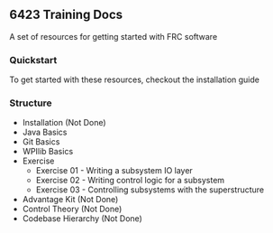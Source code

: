 ## 6423 Training Docs
A set of resources for getting started with FRC software

### Quickstart
To get started with these resources, checkout the installation guide

### Structure
* Installation (Not Done)
* Java Basics
* Git Basics
* WPIlib Basics
* Exercise
  *  Exercise 01 - Writing a subsystem IO layer
  *  Exercise 02 - Writing control logic for a subsystem
  *  Exercise 03 - Controlling subsystems with the superstructure
* Advantage Kit (Not Done)
* Control Theory (Not Done)
* Codebase Hierarchy (Not Done)